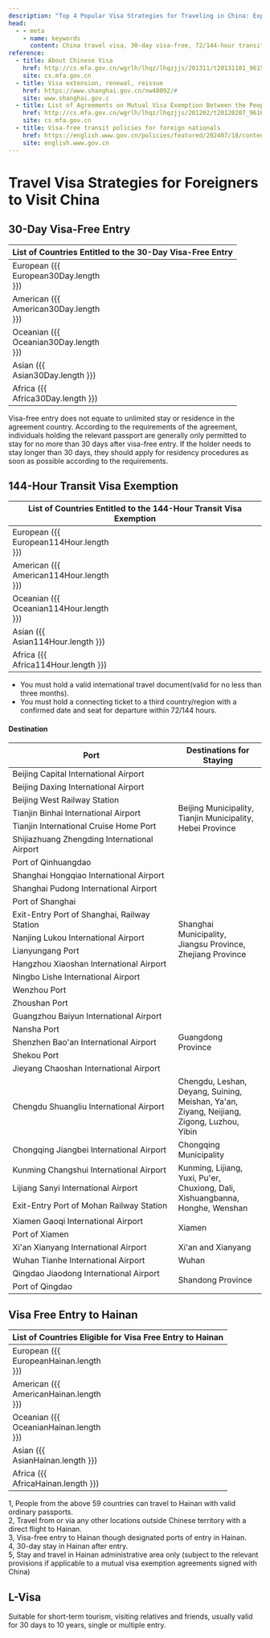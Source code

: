 ```yaml
---
description: "Top 4 Popular Visa Strategies for Traveling in China: Exploring 24-Nation 30-Day Waiver, 144-Hour Transit Exemption, Hainan Visa-Free Entry, and 10-Year L-Visa Options."
head:
  - - meta
    - name: keywords
      content: China travel visa, 30-day visa-free, 72/144-hour transit visa, visa free entry to Hainan, L-Visa
reference:
  - title: About Chinese Visa
    href: http://cs.mfa.gov.cn/wgrlh/lhqz/lhqzjjs/201311/t20131101_961583.shtml
    site: cs.mfa.gov.cn
  - title: Visa extension, renewal, reissue
    href: https://www.shanghai.gov.cn/nw48092/#
    site: www.shanghai.gov.c
  - title: List of Agreements on Mutual Visa Exemption Between the People’s Republic of China and Foreign Countries
    href: http://cs.mfa.gov.cn/wgrlh/lhqz/lhqzjjs/201202/t20120207_961630.shtml
    site: cs.mfa.gov.cn
  - title: Visa-free transit policies for foreign nationals
    href: https://english.www.gov.cn/policies/featured/202407/18/content_WS6687f148c6d0868f4e8e8eaf.html
    site: english.www.gov.cn
---
```


<script setup>
import { ref, computed } from 'vue'
import { visaFreeCountries } from './visa';

const European114Hour = computed(() => visaFreeCountries.filter(c => c.continent === 'European' && c.h114));
const European30Day = computed(() => visaFreeCountries.filter(c => c.continent === 'European' && c.d30));
const EuropeanHainan = computed(() => visaFreeCountries.filter(c => c.continent === 'European' && c.hainan));
const American114Hour = computed(() => visaFreeCountries.filter(c => c.continent === 'American' && c.h114));
const American30Day = computed(() => visaFreeCountries.filter(c => c.continent === 'American' && c.d30));
const AmericanHainan = computed(() => visaFreeCountries.filter(c => c.continent === 'American' && c.hainan));
const Oceanian114Hour = computed(() => visaFreeCountries.filter(c => c.continent === 'Oceanian' && c.h114));
const Oceanian30Day = computed(() => visaFreeCountries.filter(c => c.continent === 'Oceanian' && c.d30));
const OceanianHainan = computed(() => visaFreeCountries.filter(c => c.continent === 'Oceanian' && c.hainan));
const Asian114Hour = computed(() => visaFreeCountries.filter(c => c.continent === 'Asian' && c.h114));
const Asian30Day = computed(() => visaFreeCountries.filter(c => c.continent === 'Asian' && c.d30));
const AsianHainan = computed(() => visaFreeCountries.filter(c => c.continent === 'Asian' && c.hainan));
const Africa114Hour = computed(() => visaFreeCountries.filter(c => c.continent === 'Africa' && c.h114));
const Africa30Day = computed(() => visaFreeCountries.filter(c => c.continent === 'Africa' && c.d30));
const AfricaHainan = computed(() => visaFreeCountries.filter(c => c.continent === 'Africa' && c.hainan));
</script>

# Travel Visa Strategies for Foreigners to Visit China

## 30-Day Visa-Free Entry

<table>
  <colgroup>
    <col width="130" />
  </colgroup>
  <thead>
    <tr>
      <th colspan="2">List of Countries Entitled to the 30-Day Visa-Free Entry</th>
    </tr>
  </thead>
  <tbody>
    <tr>
      <td>European ({{ European30Day.length }})</td>
      <td><template v-for="(country, i) in European30Day" :key="country.name">{{ country.name }}{{ i !== European30Day.length - 1 ? ', ' : '' }}</template></td>
    </tr>
    <tr>
      <td>American ({{ American30Day.length }})</td>
      <td><template v-for="(country, i) in American30Day" :key="country.name">{{ country.name }}{{ i !== American30Day.length - 1 ? ', ' : '' }}</template></td>
    </tr>
    <tr>
      <td>Oceanian ({{ Oceanian30Day.length }})</td>
      <td><template v-for="(country, i) in Oceanian30Day" :key="country.name">{{ country.name }}{{ i !== Oceanian30Day.length - 1 ? ', ' : '' }}</template></td>
    </tr>
    <tr>
      <td>Asian ({{ Asian30Day.length }})</td>
      <td><template v-for="(country, i) in Asian30Day" :key="country.name">{{ country.name }}{{ i !== Asian30Day.length - 1 ? ', ' : '' }}</template></td>
    </tr>
    <tr>
      <td>Africa ({{ Africa30Day.length }})</td>
      <td><template v-for="(country, i) in Africa30Day" :key="country.name">{{ country.name }}{{ i !== Africa30Day.length - 1 ? ', ' : '' }}</template></td>
    </tr>
  </tbody>
</table>

Visa-free entry does not equate to unlimited stay or residence in the agreement country. According to the requirements of the agreement, individuals holding the relevant passport are generally only permitted to stay for no more than 30 days after visa-free entry. If the holder needs to stay longer than 30 days, they should apply for residency procedures as soon as possible according to the requirements.

## 144-Hour Transit Visa Exemption

<table>
  <colgroup>
    <col width="130" />
  </colgroup>
  <thead>
    <tr>
      <th colspan="2">List of Countries Entitled to the 144-Hour Transit Visa Exemption</th>
    </tr>
  </thead>
  <tbody>
    <tr>
      <td>European ({{ European114Hour.length }})</td>
      <td><template v-for="(country, i) in European114Hour" :key="country.name">{{ country.name }}{{ i !== European114Hour.length - 1 ? ', ' : '' }}</template></td>
    </tr>
    <tr>
      <td>American ({{ American114Hour.length }})</td>
      <td><template v-for="(country, i) in American114Hour" :key="country.name">{{ country.name }}{{ i !== American114Hour.length - 1 ? ', ' : '' }}</template></td>
    </tr>
    <tr>
      <td>Oceanian ({{ Oceanian114Hour.length }})</td>
      <td><template v-for="(country, i) in Oceanian114Hour" :key="country.name">{{ country.name }}{{ i !== Oceanian114Hour.length - 1 ? ', ' : '' }}</template></td>
    </tr>
    <tr>
      <td>Asian ({{ Asian114Hour.length }})</td>
      <td><template v-for="(country, i) in Asian114Hour" :key="country.name">{{ country.name }}{{ i !== Asian114Hour.length - 1 ? ', ' : '' }}</template></td>
    </tr>
    <tr>
      <td>Africa ({{ Africa114Hour.length }})</td>
      <td><template v-for="(country, i) in Africa114Hour" :key="country.name">{{ country.name }}{{ i !== Africa114Hour.length - 1 ? ', ' : '' }}</template></td>
    </tr>
  </tbody>
</table>

- You must hold a valid international travel document(valid for no less than three months).
- You must hold a connecting ticket to a third country/region with a confirmed date and seat for departure within 72/144 hours.

<!-- ### 72-Hour Visa-Free Transit

<table>
  <thead>
    <tr>
      <th>Port</th>
      <th>Destinations for Staying</th>
    </tr>
  </thead>
  <tbody>
    <tr>
      <td>Changsha Huanghua International Airport</td>
      <td>Hunan Province</td>
    </tr>
    <tr>
      <td>Harbin Taiping International Airport</td>
      <td>Harbin</td>
    </tr>
    <tr>
      <td>Guilin Liangjiang International Airport</td>
      <td>Guilin</td>
    </tr>
    <tr>
      <td>Beihai Port</td>
      <td>Beihai</td>
    </tr>
  </tbody>
</table> -->

#### Destination

<table>
  <colgroup>
    <col width="330" />
    <col />
  </colgroup>
  <thead>
    <tr>
      <th>Port</th>
      <th>Destinations for Staying</th>
    </tr>
  </thead>
  <tbody>
    <tr>
      <td>Beijing Capital International Airport</td>
      <td rowspan="7">Beijing Municipality, Tianjin Municipality, Hebei Province</td>
    </tr>
    <tr>
      <td>Beijing Daxing International Airport</td>
    </tr>
    <tr>
      <td>Beijing West Railway Station</td>
    </tr>
    <tr>
      <td>Tianjin Binhai International Airport</td>
    </tr>
    <tr>
      <td>Tianjin International Cruise Home Port</td>
    </tr>
    <tr>
      <td>Shijiazhuang Zhengding International Airport</td>
    </tr>
    <tr>
      <td>Port of Qinhuangdao</td>
    </tr>
    <tr>
      <td>Shanghai Hongqiao International Airport</td>
      <td rowspan="10">Shanghai Municipality, Jiangsu Province, Zhejiang Province</td>
    </tr>
    <tr><td>Shanghai Pudong International Airport</td></tr>
    <tr><td>Port of Shanghai</td></tr>
    <tr><td>Exit-Entry Port of Shanghai, Railway Station</td></tr>
    <tr>
      <td>Nanjing Lukou International Airport</td>
    </tr>
    <tr>
      <td>Lianyungang Port</td>
    </tr>
    <tr>
      <td>Hangzhou Xiaoshan International Airport</td>
    </tr>
    <tr>
      <td>Ningbo Lishe International Airport</td>
    </tr>
    <tr><td>Wenzhou Port</td></tr>
    <tr><td>Zhoushan Port</td></tr>
    <tr>
      <td>Guangzhou Baiyun International Airport</td>
      <td rowspan="5">Guangdong Province</td>
    </tr>
    <tr><td>Nansha Port</td></tr>
    <tr>
      <td>Shenzhen Bao'an International Airport</td>
    </tr>
    <tr><td>Shekou Port</td></tr>
    <tr>
      <td>Jieyang Chaoshan International Airport</td>
    </tr>
    <tr>
      <td>Chengdu Shuangliu International Airport</td>
      <td>Chengdu, Leshan, Deyang, Suining, Meishan, Ya'an, Ziyang, Neijiang, Zigong, Luzhou, Yibin</td>
    </tr>
    <tr>
      <td>Chongqing Jiangbei International Airport</td>
      <td>Chongqing Municipality</td>
    </tr>
    <tr>
      <td>Kunming Changshui International Airport</td>
      <td rowspan="3">Kunming, Lijiang, Yuxi, Pu'er, Chuxiong, Dali, Xishuangbanna, Honghe, Wenshan</td>
    </tr>
    <tr>
      <td>Lijiang Sanyi International Airport</td>
    </tr>
    <tr>
      <td>Exit-Entry Port of Mohan Railway Station</td>
    </tr>
    <tr>
      <td>Xiamen Gaoqi International Airport</td>
      <td rowspan="2">Xiamen</td>
    </tr>
    <tr><td>Port of Xiamen</td></tr>
    <tr>
      <td>Xi'an Xianyang International Airport</td>
      <td>Xi'an and Xianyang</td>
    </tr>
    <tr>
      <td>Wuhan Tianhe International Airport</td>
      <td>Wuhan</td>
    </tr>
    <tr>
      <td>Qingdao Jiaodong International Airport</td>
      <td rowspan="2">Shandong Province</td>
    </tr>
    <tr><td>Port of Qingdao</td></tr>
  </tbody>
</table>

## Visa Free Entry to Hainan

<table>
  <colgroup>
    <col width="130" />
  </colgroup>
  <thead>
    <tr>
      <th colspan="2">List of Countries Eligible for Visa Free Entry to Hainan</th>
    </tr>
  </thead>
  <tbody>
    <tr>
      <td>European ({{ EuropeanHainan.length }})</td>
      <td><template v-for="(country, i) in EuropeanHainan" :key="country.name">{{ country.name }}{{ i !== EuropeanHainan.length - 1 ? ', ' : '' }}</template></td>
    </tr>
    <tr>
      <td>American ({{ AmericanHainan.length }})</td>
      <td><template v-for="(country, i) in AmericanHainan" :key="country.name">{{ country.name }}{{ i !== AmericanHainan.length - 1 ? ', ' : '' }}</template></td>
    </tr>
    <tr>
      <td>Oceanian ({{ OceanianHainan.length }})</td>
      <td><template v-for="(country, i) in OceanianHainan" :key="country.name">{{ country.name }}{{ i !== OceanianHainan.length - 1 ? ', ' : '' }}</template></td>
    </tr>
    <tr>
      <td>Asian ({{ AsianHainan.length }})</td>
      <td><template v-for="(country, i) in AsianHainan" :key="country.name">{{ country.name }}{{ i !== AsianHainan.length - 1 ? ', ' : '' }}</template></td>
    </tr>
    <tr>
      <td>Africa ({{ AfricaHainan.length }})</td>
      <td><template v-for="(country, i) in AfricaHainan" :key="country.name">{{ country.name }}{{ i !== AfricaHainan.length - 1 ? ', ' : '' }}</template></td>
    </tr>
  </tbody>
</table>

1, People from the above 59 countries can travel to Hainan with valid ordinary passports.<br/>
2, Travel from or via any other locations outside Chinese territory with a direct flight to Hainan.<br/>
3, Visa-free entry to Hainan though designated ports of entry in Hainan.<br/>
4, 30-day stay in Hainan after entry.<br/>
5, Stay and travel in Hainan administrative area only (subject to the relevant provisions if applicable to a mutual visa exemption agreements signed with China)

## L-Visa

Suitable for short-term tourism, visiting relatives and friends, usually valid for 30 days to 10 years, single or multiple entry.